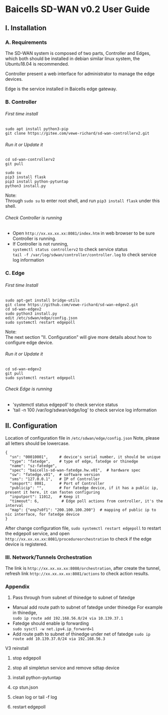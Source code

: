 # Baicells SD-WAN v0.2 User Guide  
  
## I. Installation  

### A. Requirements
The SD-WAN system is composed of two parts, Controller and Edges, which both should be installed in 
debian similar linux system, the Ubuntu18.04 is recommended.  

Controller present a web interface for administrator to manage the edge devices.  

Edge is the service installed in Baicells edge gateway.

### B. Controller
###### First time install
```
sudo apt install python3-pip
git clone https://gitee.com/vewe-richard/sd-wan-controllerv2.git
```

###### Run it or Update it
```
cd sd-wan-controllerv2
git pull

sudo su
pip3 install flask
pip3 install python-pytuntap
python3 install.py
```
Note:  
Through `sudo su` to enter root shell, and run `pip3 install flask` under this shell.

###### Check Controller is running
*  Open `http://xx.xx.xx.xx:8081/index.htm` in web browser to be sure Controller is running.
*  If Controller is not running,   
   `systemctl status controllerv2` to check service status   
   `tail -f /var/log/sdwan/controller/controller.log` to check service log information

### C. Edge  
###### First time Install
```
sudo apt-get install bridge-utils
git clone https://github.com/vewe-richard/sd-wan-edgev2.git
cd sd-wan-edgev2
sudo python3 install.py
edit /etc/sdwan/edge/config.json
sudo systemctl restart edgepoll
```
Note:  
The next section "II. Configuration" will give more details about how to configure edge device.

###### Run it or Update it
```
cd sd-wan-edgev2
git pull
sudo systemctl restart edgepoll
```

###### Check Edge is running
*  'systemctl status edgepoll' to check service status
*  'tail -n 100 /var/log/sdwan/edge/log' to check service log information

## II. Configuration
Location of configuration file in `/etc/sdwan/edge/config.json`
Note, please all letters should be lowercase.

```
{
  "sn": "00010001",     # device's serial number, it should be unique
  "type": "fatedge",    # type of edge, fatedge or thinedge
  "name": "sz-fatedge",
  "spec": "baicells-sd-wan-fatedge.hw.v01",  # hardware spec
  "sw": "fatedge.v01",  # software version
  "sms": "127.0.0.1",   # IP of Controller
  "smsport": 8081,      # Port of Controller
  "publicip": "",       # For fatedge device, if it has a public ip, present it here, it can fasten configuring
  "inputport": 11012,   # Keep it
  "timeout": 6,          # Edge poll actions from controller, it's the interval
  "map": {"enp7s0f1": "200.100.100.200"}  # mapping of public ip to nic interface, for fatedge device
}
```

After change configuration file,  `sudo systemctl restart edgepoll` to restart the edgepoll service,
and open `http://xx.xx.xx.xx:8081/procedureorchestration` to check if the edge device is registered.


### III. Network/Tunnels Orchestration
The link is `http://xx.xx.xx.xx:8080/orchestration`, after create the tunnel, refresh link 
`http://xx.xx.xx.xx:8081/actions` to check action results.


### Appendix
1. Pass through from subnet of thinedge to subnet of fatedge   
*  Manual add route path to subnet of fatedge under thinedge
   For example in thinedge,  
   `sudo ip route add 192.168.56.0/24 via 10.139.37.1`
*  Fatedge should enable ip forwarding   
   `sudo sysctl -w net.ipv4.ip_forward=1`  
*  Add route path to subnet of thinedge under net of fatedge
    `sudo ip route add 10.139.37.0/24 via 192.168.56.3`




V3 reinstall
1. stop edgepoll

2. stop all simpletun service and remove sdtap device

3. install python-pytuntap
4. cp stun.json
5. clean log or tail -f log
6. restart edgepoll








 

